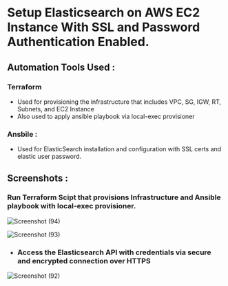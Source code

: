 # Setup Elasticsearch on AWS EC2 Instance With SSL and Password Authentication Enabled.

## Automation Tools Used :

### **Terraform** 


- Used for provisioning the infrastructure that includes VPC, SG, IGW, RT, Subnets, and EC2 Instance
- Also used to apply ansible playbook via local-exec provisioner

### **Ansbile** :
- Used for ElasticSearch installation and configuration with SSL certs and elastic user password.


## Screenshots :

### **Run Terraform Scipt that provisions Infrastructure and Ansible playbook with local-exec provisioner.**

![Screenshot (94)](https://user-images.githubusercontent.com/86839948/224552516-2c2bd09b-b778-4e70-8287-2ecdbf2e4727.png)

![Screenshot (93)](https://user-images.githubusercontent.com/86839948/224552781-747ec770-a3cc-46a9-b12e-91599153925d.png)


- ### **Access the Elasticsearch API with credentials via secure and encrypted connection over HTTPS**

![Screenshot (92)](https://user-images.githubusercontent.com/86839948/224553279-26bafdae-2d40-41d0-b26e-8f57493a7b26.png)

